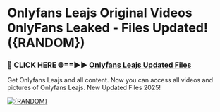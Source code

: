 # Onlyfans Leajs Original Videos 0nlyFans Leaked - Files Updated! ({RANDOM})

<h3>🔴 CLICK HERE 🌐==►► <a href="https://betterlinks.top/A2PfLJ" rel="nofollow">Onlyfans Leajs Updated Files</a></h3>

Get Onlyfans Leajs and all content. Now you can access all videos and pictures of Onlyfans Leajs. New Updated Files 2025!

[![{RANDOM}](https://i.imgur.com/ppqm5kG.gif)](https://betterlinks.top/A2PfLJ)
